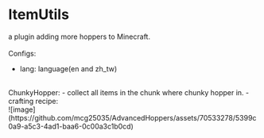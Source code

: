 # ItemUtils
a plugin adding more hoppers to Minecraft.<br><br>
Configs:
- lang: language(en and zh_tw)

<br>
ChunkyHopper:
- collect all items in the chunk where chunky hopper in.
- crafting recipe:<br>![image](https://github.com/mcg25035/AdvancedHoppers/assets/70533278/5399c0a9-a5c3-4ad1-baa6-0c00a3c1b0cd)
